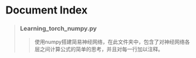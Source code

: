 # Document Index

> ### Learning_torch_numpy.py
>> 使用numpy搭建简易神经网络，在此文件夹中，包含了对神经网络各层之间计算公式的简单的思考，并且对每一行加以注释。


